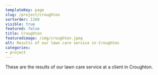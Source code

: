 ```yaml
---
templateKey: page
slug: /project/croughton
sortorder: 1160
visible: true
featured: false
title: Croughton
featuredimage: /img/croughton.jpeg
alt: Results of our lawn care service in Croughton
categories:
- project
---
```

These are the results of our lawn care service at a client in Croughton.


